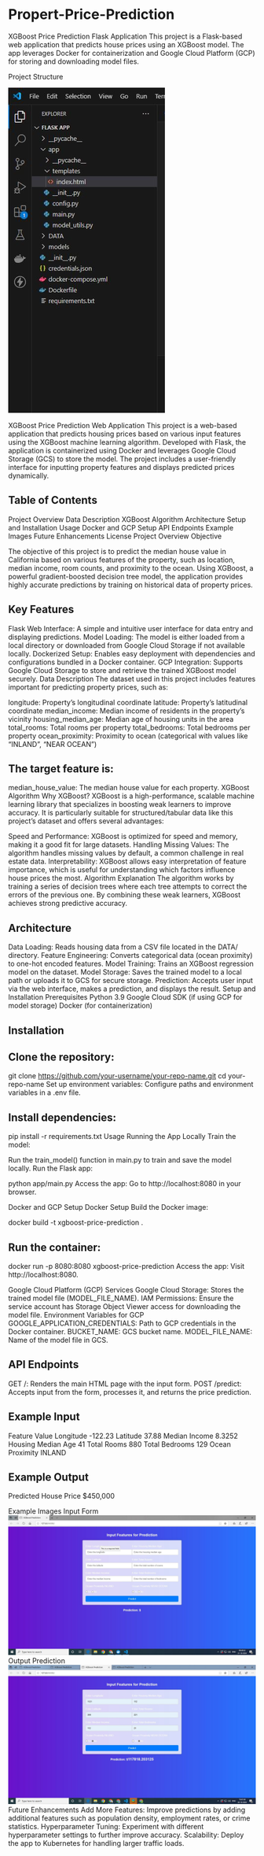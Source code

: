 # Propert-Price-Prediction
XGBoost Price Prediction Flask Application
This project is a Flask-based web application that predicts house prices using an XGBoost model. The app leverages Docker for containerization and Google Cloud Platform (GCP) for storing and downloading model files.

Project Structure

![Directory Structure Pic](https://github.com/MUSTAKIMSHAIKH2942/Propert-Price-Prediction/blob/main/filr%20structure.JPG)
                                                    
XGBoost Price Prediction Web Application
This project is a web-based application that predicts housing prices based on various input features using the XGBoost machine learning algorithm. Developed with Flask, the application is containerized using Docker and leverages Google Cloud Storage (GCS) to store the model. The project includes a user-friendly interface for inputting property features and displays predicted prices dynamically.

## Table of Contents
Project Overview
Data Description
XGBoost Algorithm
Architecture
Setup and Installation
Usage
Docker and GCP Setup
API Endpoints
Example Images
Future Enhancements
License
Project Overview
Objective

The objective of this project is to predict the median house value in California based on various features of the property, such as location, median income, room counts, and proximity to the ocean. Using XGBoost, a powerful gradient-boosted decision tree model, the application provides highly accurate predictions by training on historical data of property prices.

## Key Features
Flask Web Interface: A simple and intuitive user interface for data entry and displaying predictions.
Model Loading: The model is either loaded from a local directory or downloaded from Google Cloud Storage if not available locally.
Dockerized Setup: Enables easy deployment with dependencies and configurations bundled in a Docker container.
GCP Integration: Supports Google Cloud Storage to store and retrieve the trained XGBoost model securely.
Data Description
The dataset used in this project includes features important for predicting property prices, such as:

longitude: Property’s longitudinal coordinate
latitude: Property’s latitudinal coordinate
median_income: Median income of residents in the property’s vicinity
housing_median_age: Median age of housing units in the area
total_rooms: Total rooms per property
total_bedrooms: Total bedrooms per property
ocean_proximity: Proximity to ocean (categorical with values like “INLAND”, “NEAR OCEAN”)
## The target feature is:

median_house_value: The median house value for each property.
 XGBoost Algorithm
Why XGBoost?
XGBoost is a high-performance, scalable machine learning library that specializes in boosting weak learners to improve accuracy. It is particularly suitable for structured/tabular data like this project’s dataset and offers several advantages:

Speed and Performance: XGBoost is optimized for speed and memory, making it a good fit for large datasets.
Handling Missing Values: The algorithm handles missing values by default, a common challenge in real estate data.
Interpretability: XGBoost allows easy interpretation of feature importance, which is useful for understanding which factors influence house prices the most.
Algorithm Explanation
The algorithm works by training a series of decision trees where each tree attempts to correct the errors of the previous one. By combining these weak learners, XGBoost achieves strong predictive accuracy.

## Architecture
Data Loading: Reads housing data from a CSV file located in the DATA/ directory.
Feature Engineering: Converts categorical data (ocean proximity) to one-hot encoded features.
Model Training: Trains an XGBoost regression model on the dataset.
Model Storage: Saves the trained model to a local path or uploads it to GCS for secure storage.
Prediction: Accepts user input via the web interface, makes a prediction, and displays the result.
Setup and Installation
Prerequisites
Python 3.9
Google Cloud SDK (if using GCP for model storage)
Docker (for containerization)
## Installation
## Clone the repository:

git clone https://github.com/your-username/your-repo-name.git
cd your-repo-name
Set up environment variables: Configure paths and environment variables in a .env file.

## Install dependencies:

pip install -r requirements.txt
Usage
Running the App Locally
Train the model:

Run the train_model() function in main.py to train and save the model locally.
Run the Flask app:


python app/main.py
Access the app: Go to http://localhost:8080 in your browser.

Docker and GCP Setup
Docker Setup
Build the Docker image:

docker build -t xgboost-price-prediction .
## Run the container:

docker run -p 8080:8080 xgboost-price-prediction
Access the app: Visit http://localhost:8080.

Google Cloud Platform (GCP) Services
Google Cloud Storage: Stores the trained model file (MODEL_FILE_NAME).
IAM Permissions: Ensure the service account has Storage Object Viewer access for downloading the model file.
Environment Variables for GCP
GOOGLE_APPLICATION_CREDENTIALS: Path to GCP credentials in the Docker container.
BUCKET_NAME: GCS bucket name.
MODEL_FILE_NAME: Name of the model file in GCS.
## API Endpoints
GET /: Renders the main HTML page with the input form.
POST /predict: Accepts input from the form, processes it, and returns the price prediction.

## Example Input
Feature	Value
Longitude	-122.23
Latitude	37.88
Median Income	8.3252
Housing Median Age	41
Total Rooms	880
Total Bedrooms	129
Ocean Proximity	INLAND

## Example Output
Predicted House Price
$450,000


Example Images
Input Form
![Input form Pic](https://github.com/MUSTAKIMSHAIKH2942/Propert-Price-Prediction/blob/main/inputfrontend.JPG)
Output Prediction
![output  Pic](https://github.com/MUSTAKIMSHAIKH2942/Propert-Price-Prediction/blob/main/frontend.JPG)
Future Enhancements
Add More Features: Improve predictions by adding additional features such as population density, employment rates, or crime statistics.
Hyperparameter Tuning: Experiment with different hyperparameter settings to further improve accuracy.
Scalability: Deploy the app to Kubernetes for handling larger traffic loads.
